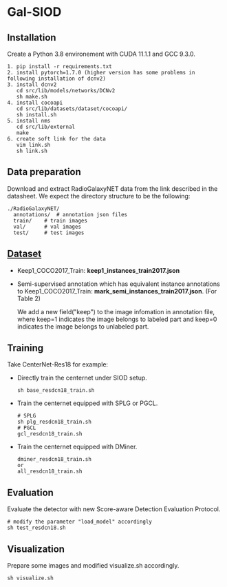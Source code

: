 **Gal-SIOD**
========

## Installation
Create a Python 3.8 environement with CUDA 11.1.1 and GCC 9.3.0.
```
1. pip install -r requirements.txt 
2. install pytorch=1.7.0 (higher version has some problems in following installation of dcnv2) 
3. install dcnv2
   cd src/lib/models/networks/DCNv2
   sh make.sh 
4. install cocoapi
   cd src/lib/datasets/dataset/cocoapi/
   sh install.sh 
5. install nms
   cd src/lib/external
   make 
6. create soft link for the data
   vim link.sh
   sh link.sh 
```

## Data preparation

Download and extract RadioGalaxyNET data from the link described in the datasheet.
We expect the directory structure to be the following:
```
./RadioGalaxyNET/
  annotations/  # annotation json files
  train/    # train images
  val/      # val images
  test/     # test images
```

## [Dataset](https://drive.google.com/drive/folders/1mJayvvNkmvur7IOG17-hz3AHQ2yPWfUf) 

- Keep1_COCO2017_Train: **keep1_instances_train2017.json**

- Semi-supervised annotation which has equivalent instance annotations to Keep1_COCO2017_Train: **mark_semi_instances_train2017.json**. (For Table 2)

  We add a new field("keep") to the image infomation in annotation file, where keep=1 indicates the image belongs to labeled part and keep=0 indicates the image belongs to  unlabeled part.

## Training 

Take CenterNet-Res18 for example:

- Directly train the centernet under SIOD setup.

  ```shell
  sh base_resdcn18_train.sh
  ```

- Train the centernet equipped with SPLG or PGCL.

  ```
  # SPLG
  sh plg_resdcn18_train.sh
  # PGCL 
  gcl_resdcn18_train.sh
  ```

- Train the centernet equipped with DMiner.

  ```
  dminer_resdcn18_train.sh
  or 
  all_resdcn18_train.sh
  ```

## Evaluation 

Evaluate the detector with new Score-aware Detection Evaluation Protocol.

```
# modify the parameter "load_model" accordingly
sh test_resdcn18.sh
```

## Visualization 

Prepare some images and modified visualize.sh accordingly. 

```
sh visualize.sh
```

